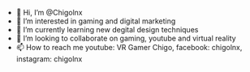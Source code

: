 - 👋 Hi, I’m @Chigolnx
- 👀 I’m interested in gaming and digital marketing
- 🌱 I’m currently learning new degital design techniques
- 💞️ I’m looking to collaborate on gaming, youtube and virtual reality
- 📫 How to reach me youtube: VR Gamer Chigo, facebook: chigolnx, instagram: chigolnx
<!---
Chigolnx/Chigolnx is a ✨ special ✨ repository because its `README.md` (this file) appears on your GitHub profile.
You can click the Preview link to take a look at your changes.
--->
